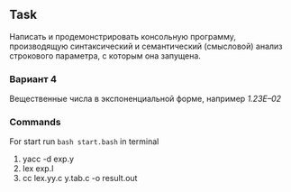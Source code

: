 ## Task

Написать и продемонстрировать консольную программу, производящую
синтаксический и семантический (смысловой) анализ строкового параметра, с
которым она запущена. 

### Вариант 4
Вещественные числа в экспоненциальной форме, например
*1.23E–02*

### Commands
For start run `bash start.bash` in terminal

1. yacc -d exp.y
2. lex exp.l
3. cc lex.yy.c y.tab.c -o result.out
